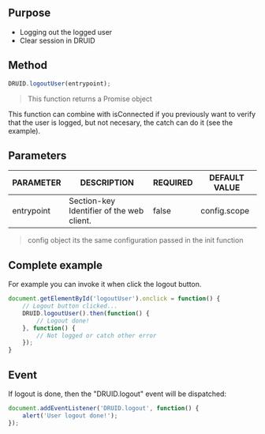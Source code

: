 ## Purpose
- Logging out the logged user
- Clear session in DRUID

## Method

```javascript
DRUID.logoutUser(entrypoint);
```
> This function returns a Promise object

This function can combine with isConnected if you previously want to verify that the user is logged, but not necesary, the catch can do it (see the example).

## Parameters

| PARAMETER   | DESCRIPTION                               | REQUIRED | DEFAULT VALUE                 |
|-------------|-------------------------------------------|----------|-------------------------------|
| entrypoint  | Section-key Identifier of the web client. | false    | config.scope                  |

> config object its the same configuration passed in the init function

## Complete example

For example you can invoke it when click the logout button. 

```javascript
document.getElementById('logoutUser').onclick = function() {
	// Logout button clicked...
	DRUID.logoutUser().then(function() {
		// Logout done!
	}, function() {
		// Not logged or catch other error
	});
}
```

## Event

If logout is done, then the "DRUID.logout" event will be dispatched:
```javascript
document.addEventListener('DRUID.logout', function() {
	alert('User logout done!');
});
```
